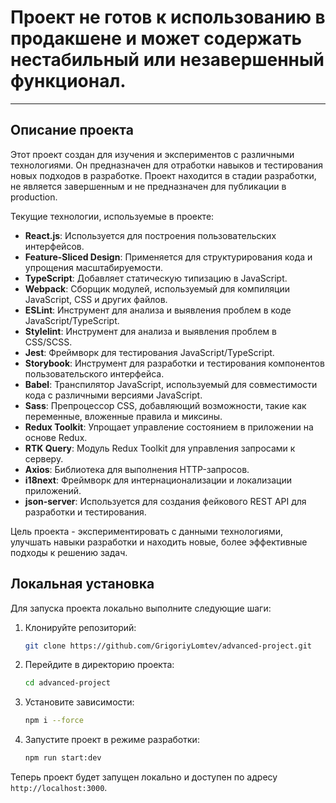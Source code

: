 # Проект не готов к использованию в продакшене и может содержать нестабильный или незавершенный функционал.
---
## Описание проекта

Этот проект создан для изучения и экспериментов с различными технологиями. Он предназначен для отработки навыков и тестирования новых подходов в разработке. Проект находится в стадии разработки, не является завершенным и не предназначен для публикации в production.

Текущие технологии, используемые в проекте:

- **React.js**: Используется для построения пользовательских интерфейсов.
- **Feature-Sliced Design**: Применяется для структурирования кода и упрощения масштабируемости.
- **TypeScript**: Добавляет статическую типизацию в JavaScript.
- **Webpack**: Сборщик модулей, используемый для компиляции JavaScript, CSS и других файлов.
- **ESLint**: Инструмент для анализа и выявления проблем в коде JavaScript/TypeScript.
- **Stylelint**: Инструмент для анализа и выявления проблем в CSS/SCSS.
- **Jest**: Фреймворк для тестирования JavaScript/TypeScript.
- **Storybook**: Инструмент для разработки и тестирования компонентов пользовательского интерфейса.
- **Babel**: Транспилятор JavaScript, используемый для совместимости кода с различными версиями JavaScript.
- **Sass**: Препроцессор CSS, добавляющий возможности, такие как переменные, вложенные правила и миксины.
- **Redux Toolkit**: Упрощает управление состоянием в приложении на основе Redux.
- **RTK Query**: Модуль Redux Toolkit для управления запросами к серверу.
- **Axios**: Библиотека для выполнения HTTP-запросов.
- **i18next**: Фреймворк для интернационализации и локализации приложений.
- **json-server**: Используется для создания фейкового REST API для разработки и тестирования.

Цель проекта - экспериментировать с данными технологиями, улучшать навыки разработки и находить новые, более эффективные подходы к решению задач.

## Локальная установка

Для запуска проекта локально выполните следующие шаги:

1. Клонируйте репозиторий:
    ```sh
    git clone https://github.com/GrigoriyLomtev/advanced-project.git
    ```

2. Перейдите в директорию проекта:
    ```sh
    cd advanced-project
    ```

3. Установите зависимости:
    ```sh
    npm i --force
    ```

4. Запустите проект в режиме разработки:
    ```sh
    npm run start:dev
    ```

Теперь проект будет запущен локально и доступен по адресу `http://localhost:3000`.
